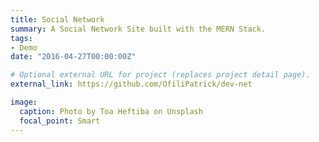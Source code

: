 ```yaml
---
title: Social Network
summary: A Social Network Site built with the MERN Stack.
tags:
- Demo
date: "2016-04-27T00:00:00Z"

# Optional external URL for project (replaces project detail page).
external_link: https://github.com/OfiliPatrick/dev-net

image:
  caption: Photo by Toa Heftiba on Unsplash
  focal_point: Smart
---
```

